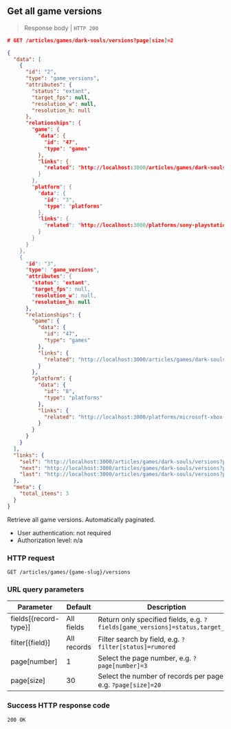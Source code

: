 ## Get all game versions

> Response body | `HTTP 200`

```JSON
# GET /articles/games/dark-souls/versions?page[size]=2

{
  "data": [
    {
      "id": "2",
      "type": "game_versions",
      "attributes": {
        "status": "extant",
        "target_fps": null,
        "resolution_w": null,
        "resolution_h: null
      },
      "relationships": {
        "game": {
          "data": {
            "id": "47",
            "type": "games"
          },
          "links": {
            "related": "http://localhost:3000/articles/games/dark-souls"
          }
        },
        "platform": {
          "data": {
            "id": "3",
            "type": "platforms"
          },
          "links": {
            "related": "http://localhost:3000/platforms/sony-playstation-3"
          }
        }
      }
    },
    {
      "id": "3",
      "type": "game_versions",
      "attributes": {
        "status": "extant",
        "target_fps": null,
        "resolution_w": null,
        "resolution_h: null
      },
      "relationships": {
        "game": {
          "data": {
            "id": "47",
            "type": "games"
          },
          "links": {
            "related": "http://localhost:3000/articles/games/dark-souls"
          }
        },
        "platform": {
          "data": {
            "id": "8",
            "type": "platforms"
          },
          "links": {
            "related": "http://localhost:3000/platforms/microsoft-xbox-360"
          }
        }
      }
    }
  ],
  "links": {
    "self": "http://localhost:3000/articles/games/dark-souls/versions?page%5Bnumber%5D=1&page%5Bsize%5D=2",
    "next": "http://localhost:3000/articles/games/dark-souls/versions?page%5Bnumber%5D=2&page%5Bsize%5D=2",
    "last": "http://localhost:3000/articles/games/dark-souls/versions?page%5Bnumber%5D=2&page%5Bsize%5D=2"
  },
  "meta": {
    "total_items": 3
  }
}
```

Retrieve all game versions. Automatically paginated.

* User authentication: not required
* Authorization level: n/a

### HTTP request

`GET /articles/games/{game-slug}/versions`

### URL query parameters

Parameter | Default | Description
--------- | ------- | -----------
fields[{record-type}] | All fields | Return only specified fields, e.g. `?fields[game_versions]=status,target_fps`
filter[{field}] | All records | Filter search by field, e.g. `?filter[status]=rumored`
page[number] | 1 | Select the page number, e.g. `?page[number]=3`
page[size] | 30 | Select the number of records per page, e.g. `?page[size]=20`

### Success HTTP response code

`200 OK`
